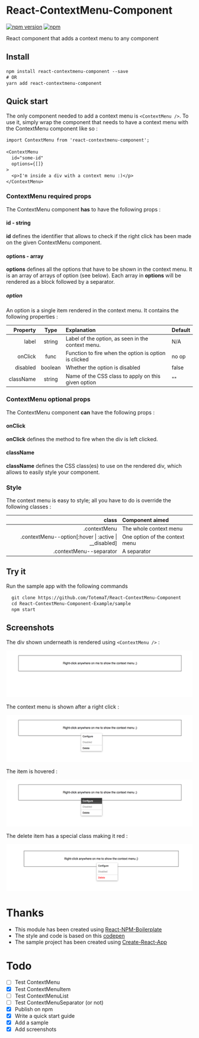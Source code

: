 # React-ContextMenu-Component 
[![npm version](https://badge.fury.io/js/react-contextmenu-component.svg)](https://badge.fury.io/js/react-contextmenu-component) [![npm](https://img.shields.io/npm/l/react-contextmenu-component.svg)]()

React component that adds a context menu to any component

## Install

```
npm install react-contextmenu-component --save
# OR
yarn add react-contextmenu-component
```

## Quick start

The only component needed to add a context menu is `<ContextMenu />`. To use it, simply wrap the component that needs to have a context menu with the ContextMenu component like so :

```
import ContextMenu from 'react-contextmenu-component';

<ContextMenu
  id="some-id"
  options={[]}
>
  <p>I'm inside a div with a context menu :)</p>
</ContextMenu>
```

### ContextMenu required props

The ContextMenu component **has** to have the following props :

#### id - string

**id** defines the identifier that allows to check if the right click has been made on the given ContextMenu component.

#### options - array

**options** defines all the options that have to be shown in the context menu. It is an array of arrays of option (see below). Each array in **options** will be rendered as a block followed by a separator.

##### option
An option is a single item rendered in the context menu. It contains the following properties :

| Property  | Type    | Explanation                                           | Default |
| --------: | :-----: | :---------------------------------------------------- | :------ |
| label     | string  | Label of the option, as seen in the context menu.     | N/A     |
| onClick   | func    | Function to fire when the option is option is clicked | no op   |
| disabled  | boolean | Whether the option is disabled                        | false   |
| className | string  | Name of the CSS class to apply on this given option   | ""      |

### ContextMenu optional props

The ContextMenu component **can** have the following props :

#### onClick

**onClick** defines the method to fire when the div is left clicked.

#### className

**className** defines the CSS class(es) to use on the rendered div, which allows to easily style your component.

### Style

The context menu is easy to style; all you have to do is override the following classes :

| class | Component aimed |
|-----: | :-------------- |
| .contextMenu | The whole context menu |
| .contextMenu--option[:hover &#124; :active &#124; __disabled] | One option of the context menu |
| .contextMenu--separator | A separator |

## Try it

Run the sample app with the following commands

```
  git clone https://github.com/TotemaT/React-ContextMenu-Component
  cd React-ContextMenu-Component-Example/sample
  npm start
```

## Screenshots

The div shown underneath is rendered using `<ContextMenu />` :

![Context Menu before click](./sample/screenshots/1-before.png "Context Menu before click")

The context menu is shown after a right click :

![Context Menu after right click](./sample/screenshots/2-shown.png "Context Menu after click")

The item is hovered :

![Context Menu item hovered](./sample/screenshots/3-selected.png "Context Menu item hovered")

The delete item has a special class making it red :

![Context Menu item with special css class](./sample/screenshots/4-className.png "Context Menu item with special css class")


# Thanks

- This module has been created using [React-NPM-Boilerplate](https://github.com/juliancwirko/react-npm-boilerplate)
- The style and code is based on this [codepen](https://codepen.io/devhamsters/pen/yMProm)
- The sample project has been created using [Create-React-App](https://github.com/facebookincubator/create-react-app)

# Todo

- [ ] Test ContextMenu
- [X] Test ContextMenuItem
- [ ] Test ContextMenuList
- [ ] Test ContextMenuSeparator (or not)
- [X] Publish on npm
- [X] Write a quick start guide
- [X] Add a sample
- [X] Add screenshots
